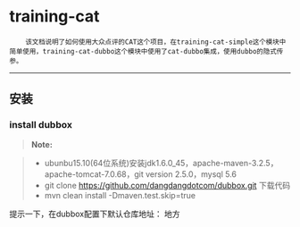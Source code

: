training-cat
===================
        该文档说明了如何使用大众点评的CAT这个项目，在training-cat-simple这个模块中简单使用，training-cat-dubbo这个模块中使用了cat-dubbo集成，使用dubbo的隐式传参。



----------


 安装
-------------

### install dubbox

> **Note:**

> - ubunbu15.10(64位系统)安装jdk1.6.0_45，apache-maven-3.2.5，apache-tomcat-7.0.68，git version 2.5.0，mysql 5.6
> - git clone https://github.com/dangdangdotcom/dubbox.git 下载代码
> - mvn clean install -Dmaven.test.skip=true

   提示一下，在dubbox配置下默认仓库地址：
   地方